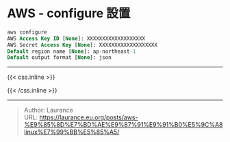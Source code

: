 # AWS - configure 設置


```sql
aws configure
AWS Access Key ID [None]: XXXXXXXXXXXXXXXXXXX
AWS Secret Access Key [None]: XXXXXXXXXXXXXXXXXXX
Default region name [None]: ap-northeast-1
Default output format [None]: json
```



***

{{< css.inline >}}
<style>
.emojify {
	font-family: Apple Color Emoji, Segoe UI Emoji, NotoColorEmoji, Segoe UI Symbol, Android Emoji, EmojiSymbols;
	font-size: 2rem;
	vertical-align: middle;
}
@media screen and (max-width:650px) {
  .nowrap {
    display: block;
    margin: 25px 0;
  }
}
</style>
{{< /css.inline >}}


---

> Author: Laurance  
> URL: https://laurance.eu.org/posts/aws-%E9%85%8D%E7%BD%AE%E9%87%91%E9%91%B0%E5%9C%A8linux%E7%99%BB%E5%85%A5/  

